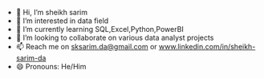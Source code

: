 - 👋 Hi, I’m sheikh sarim
- 👀 I’m interested in data field
- 🌱 I’m currently learning SQL,Excel,Python,PowerBI
- 💞️ I’m looking to collaborate on various data analyst projects
- 📫 Reach me on sksarim.da@gmail.com or www.linkedin.com/in/sheikh-sarim-da
- 😄 Pronouns: He/Him
  

<!---
sarim-da/sarim-da is a ✨ special ✨ repository because its `README.md` (this file) appears on your GitHub profile.
You can click the Preview link to take a look at your changes.
--->
